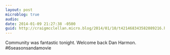 ```yaml
---
layout: post
microblog: true
audio: 
date: 2014-01-09 21:27:38 -0500
guid: http://craigmcclellan.micro.blog/2014/01/10/t421468343582089216.html
---
```

Community was fantastic tonight. Welcome back Dan Harmon. #6seasonsandamovie
